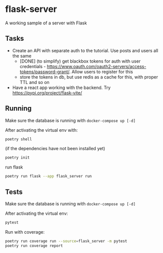 # flask-server
A working sample of a server with Flask

## Tasks
- Create an API with separate auth to the tutorial. Use posts and users all the same
    - [DONE] (to simplify) get blackbox tokens for auth with user credentials - https://www.oauth.com/oauth2-servers/access-tokens/password-grant/. Allow users to register for this
    - store the tokens in db, but use redis as a cache for this, with proper TTL and so on
- Have a react app working with the backend. Try https://pypi.org/project/flask-vite/

## Running
Make sure the database is running with `docker-compose up [-d]`

After activating the virtual env with:
```sh
poetry shell
```

(if the dependencies have not been installed yet)
```sh
poetry init
```

run flask
```sh
poetry run flask --app flask_server run
```

## Tests
Make sure the database is running with `docker-compose up [-d]`

After activating the virtual env:
```sh
pytest
```

Run with coverage:
```sh
poetry run coverage run --source=flask_server -m pytest  
poetry run coverage report
```
 
